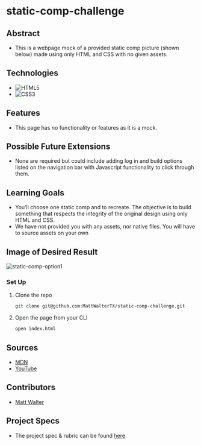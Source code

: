 # static-comp-challenge

## Abstract
  - This is a webpage mock of a provided static comp picture (shown below) made using only HTML and CSS with no given assets.

## Technologies
- ![HTML5](https://img.shields.io/badge/html5-%23E34F26.svg?style=for-the-badge&logo=html5&logoColor=white)
- ![CSS3](https://img.shields.io/badge/css3-%231572B6.svg?style=for-the-badge&logo=css3&logoColor=white)

## Features
- This page has no functionality or features as it is a mock.

## Possible Future Extensions
- None are required but could include adding log in and build options listed on the navigation bar with Javascript functionality to click through them.

## Learning Goals
- You’ll choose one static comp and to recreate. The objective is to build something that respects the integrity of the original design using only HTML and CSS.
- We have not provided you with any assets, nor native files. You will have to source assets on your own

## Image of Desired Result

![static-comp-option1](https://user-images.githubusercontent.com/106847513/198901512-e0e186de-4bde-40a3-8f10-06c67cddb94a.png)

### Set Up
1. Clone the repo
   ```sh
   git clone git@github.com:MattWalterTX/static-comp-challenge.git
   ```
2. Open the page from your CLI
   ```sh
   open index.html
   ``` 

## Sources
  - [MDN](http://developer.mozilla.org/en-US/)
  - [YouTube](https://www.youtube.com/)

## Contributors
  - [Matt Walter](https://github.com/MattWalterTX)

## Project Specs
  - The project spec & rubric can be found [here](https://frontend.turing.edu/projects/M2-static-comp-challenge.html)
 
